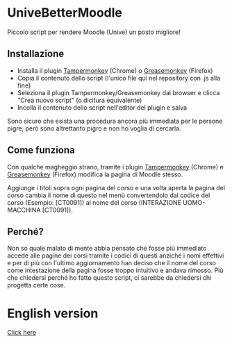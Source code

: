 # UniveBetterMoodle
Piccolo script per rendere Moodle (Unive) un posto migliore!

## Installazione
* Installa il plugin [Tampermonkey](https://chrome.google.com/webstore/detail/tampermonkey/dhdgffkkebhmkfjojejmpbldmpobfkfo?hl=it) (Chrome) 
o [Greasemonkey](https://addons.mozilla.org/it/firefox/addon/greasemonkey/) (Firefox)
* Copia il contenuto dello script (l'unico file qui nel repository con .js alla fine)
* Seleziona il plugin Tampermonkey/Greasemonkey dal browser e clicca "Crea nuovo script" (o dicitura equivalente)
* Incolla il contenuto dello script nell'editor del plugin e salva

Sono sicuro che esista una procedura ancora più immediata per le persone pigre, però sono altrettanto pigro e non ho voglia di cercarla.

## Come funziona
Con qualche magheggio strano, tramite i plugin [Tampermonkey](https://chrome.google.com/webstore/detail/tampermonkey/dhdgffkkebhmkfjojejmpbldmpobfkfo?hl=it) (Chrome) 
e [Greasemonkey](https://addons.mozilla.org/it/firefox/addon/greasemonkey/) (Firefox) modifica la pagina di Moodle stesso.

Aggiunge i titoli sopra ogni pagina del corso e una volta aperta la pagina del corso cambia il nome di questo nel menù convertendolo dal codice del corso (Esempio: [CT0091])
al nome del corso (INTERAZIONE UOMO-MACCHINA [CT0091]).

## Perché?
Non so quale malato di mente abbia pensato che fosse più immediato accede alle pagine dei corsi tramite i codici di questi anziché i nomi effettivi e per di più
con l'ultimo aggiornamento han deciso che il nome del corso come intestazione della pagina fosse troppo intuitivo e andava rimosso.
Più che chiedersi perché ho fatto questo script, ci sarebbe da chiedersi chi progetta certe cose.

# English version

[Click here](https://translate.google.com/translate?hl=&sl=it&tl=en&u=https%3A%2F%2Fgithub.com%2Fnico9889%2FUniveBetterMoodle%2F)
